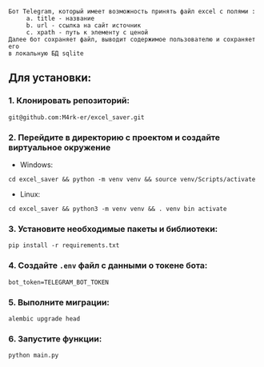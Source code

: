 ```
Бот Telegram, который имеет возможность принять файл excel с полями :
     a. title - название
     b. url - ссылка на сайт источник
     c. xpath - путь к элементу с ценой
Далее бот сохраняет файл, выводит содержимое пользователю и сохраняет его
в локальную БД sqlite
```

## Для установки:
### 1. Клонировать репозиторий:
```
git@github.com:M4rk-er/excel_saver.git
```
### 2. Перейдите в директорию с проектом и создайте виртуальное окружение
- Windows:
```
cd excel_saver && python -m venv venv && source venv/Scripts/activate
```
- Linux:
```
cd excel_saver && python3 -m venv venv && . venv bin activate
```
### 3. Установите необходимые пакеты и библиотеки:
```
pip install -r requirements.txt
```
### 4. Создайте ``` .env ``` файл с данными о токене бота:
```
bot_token=TELEGRAM_BOT_TOKEN
```
### 5. Выполните миграции:
```
alembic upgrade head
```
### 6. Запустите функции:
```
python main.py
